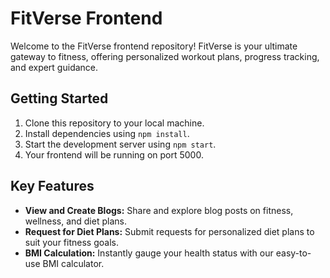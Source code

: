# FitVerse Frontend

Welcome to the FitVerse frontend repository! FitVerse is your ultimate gateway to fitness, offering personalized workout plans, progress tracking, and expert guidance.

## Getting Started

1. Clone this repository to your local machine.
2. Install dependencies using `npm install`.
3. Start the development server using `npm start`.
4. Your frontend will be running on port 5000.

## Key Features

- **View and Create Blogs:** Share and explore blog posts on fitness, wellness, and diet plans.
- **Request for Diet Plans:** Submit requests for personalized diet plans to suit your fitness goals.
- **BMI Calculation:** Instantly gauge your health status with our easy-to-use BMI calculator.
